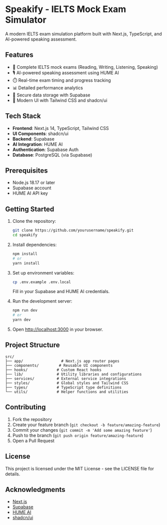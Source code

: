 # Speakify - IELTS Mock Exam Simulator

A modern IELTS exam simulation platform built with Next.js, TypeScript, and AI-powered speaking assessment.

## Features

- 🎯 Complete IELTS mock exams (Reading, Writing, Listening, Speaking)
- 🎙️ AI-powered speaking assessment using HUME AI
- ⏱️ Real-time exam timing and progress tracking
- 📊 Detailed performance analytics
- 💾 Secure data storage with Supabase
- 🎨 Modern UI with Tailwind CSS and shadcn/ui

## Tech Stack

- **Frontend**: Next.js 14, TypeScript, Tailwind CSS
- **UI Components**: shadcn/ui
- **Backend**: Supabase
- **AI Integration**: HUME AI
- **Authentication**: Supabase Auth
- **Database**: PostgreSQL (via Supabase)

## Prerequisites

- Node.js 18.17 or later
- Supabase account
- HUME AI API key

## Getting Started

1. Clone the repository:
   ```bash
   git clone https://github.com/yourusername/speakify.git
   cd speakify
   ```

2. Install dependencies:
   ```bash
   npm install
   # or
   yarn install
   ```

3. Set up environment variables:
   ```bash
   cp .env.example .env.local
   ```
   Fill in your Supabase and HUME AI credentials.

4. Run the development server:
   ```bash
   npm run dev
   # or
   yarn dev
   ```

5. Open [http://localhost:3000](http://localhost:3000) in your browser.

## Project Structure

```
src/
├── app/                 # Next.js app router pages
├── components/         # Reusable UI components
├── hooks/             # Custom React hooks
├── lib/               # Utility libraries and configurations
├── services/          # External service integrations
├── styles/            # Global styles and Tailwind CSS
├── types/             # TypeScript type definitions
└── utils/             # Helper functions and utilities
```

## Contributing

1. Fork the repository
2. Create your feature branch (`git checkout -b feature/amazing-feature`)
3. Commit your changes (`git commit -m 'Add some amazing feature'`)
4. Push to the branch (`git push origin feature/amazing-feature`)
5. Open a Pull Request

## License

This project is licensed under the MIT License - see the LICENSE file for details.

## Acknowledgments

- [Next.js](https://nextjs.org/)
- [Supabase](https://supabase.io/)
- [HUME AI](https://hume.ai/)
- [shadcn/ui](https://ui.shadcn.com/) 